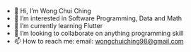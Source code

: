 - 👋 Hi, I’m Wong Chui Ching
- 👀 I’m interested in Software Programming, Data and Math
- 🌱 I’m currently learning Flutter
- 💞️ I’m looking to collaborate on anything programming skill
- 📫 How to reach me:
email: wongchuiching98@gmail.com

<!---
WCC981212/WCC981212 is a ✨ special ✨ repository because its `README.md` (this file) appears on your GitHub profile.
You can click the Preview link to take a look at your changes.
--->
